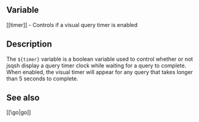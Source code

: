## Variable

  [[timer]] - Controls if a visual query timer is enabled

## Description
  The `${timer}` variable is a boolean variable used to control whether or 
  not jsqsh display a query timer clock while waiting for a query to complete.
  When enabled, the visual timer will appear for any query that takes longer
  than 5 seconds to complete.

## See also
  [[\go|go]]
